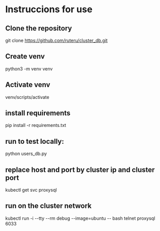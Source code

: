 # Instruccions for use

## Clone the repository
git clone https://github.com/ruteru/cluster_db.git

## Create venv
python3 -m venv venv

## Activate venv
venv/scripts/activate

## install requirements
pip install -r requirements.txt

## run to test locally:
python users_db.py

## replace host and port by cluster ip and cluster port
kubectl get svc proxysql

## run on the cluster network
kubectl run -i --tty --rm debug --image=ubuntu -- bash
telnet proxysql 6033 